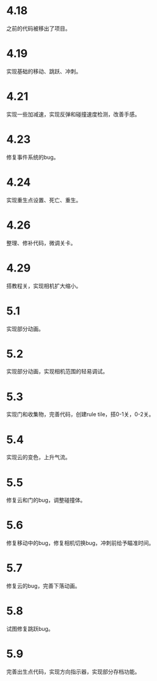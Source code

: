 # 4.18

之前的代码被移出了项目。

# 4.19

实现基础的移动、跳跃、冲刺。

# 4.21

实现一些加减速，实现反弹和碰撞速度检测，改善手感。

# 4.23

修复事件系统的bug。

# 4.24

实现重生点设置、死亡、重生。

# 4.26

整理、修补代码，微调关卡。

# 4.29

搭教程关，实现相机扩大缩小。

# 5.1

实现部分动画。

# 5.2

实现部分动画，实现相机范围的轻易调试。

# 5.3 

实现门和收集物，完善代码，创建rule tile，搭0-1关，0-2关。

# 5.4

实现云的变色，上升气流。

# 5.5

修复云和门的bug，调整碰撞体。

# 5.6

修复移动中的bug，修复相机切换bug，冲刺前给予瞄准时间。

# 5.7

修复云的bug，完善下落动画。

# 5.8

试图修复跳跃bug。

# 5.9

完善出生点代码，实现方向指示器，实现部分存档功能。

